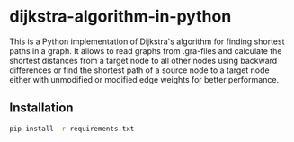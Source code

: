 # dijkstra-algorithm-in-python

This is a Python implementation of Dijkstra's algorithm for finding shortest paths in a graph. It allows to read graphs from .gra-files and calculate the shortest distances from a target node to all other nodes using backward differences or find the shortest path of a source node to a target node either with unmodified or modified edge weights for better performance.

## Installation
```bash
pip install -r requirements.txt
```